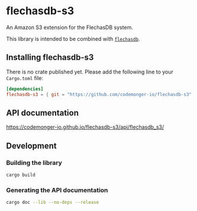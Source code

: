 # flechasdb-s3

An Amazon S3 extension for the FlechasDB system.

This library is intended to be combined with [`flechasdb`](https://github.com/codemonger-io/flechasdb).

## Installing flechasdb-s3

There is no crate published yet.
Please add the following line to your `Cargo.toml` file:

```toml
[dependencies]
flechasdb-s3 = { git = "https://github.com/codemonger-io/flechasdb-s3" }
```

## API documentation

https://codemonger-io.github.io/flechasdb-s3/api/flechasdb_s3/

## Development

### Building the library

```sh
cargo build
```

### Generating the API documentation

```sh
cargo doc --lib --no-deps --release
```